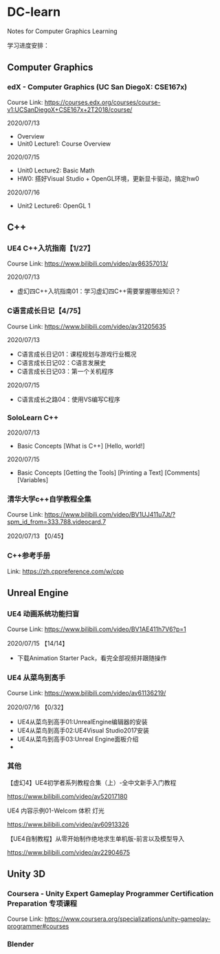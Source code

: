# DC-learn

 Notes for Computer Graphics Learning

学习进度安排：

## Computer Graphics

### edX - Computer Graphics (UC San DiegoX: CSE167x)

Course Link: https://courses.edx.org/courses/course-v1:UCSanDiegoX+CSE167x+2T2018/course/

2020/07/13

- Overview
- Unit0 Lecture1: Course Overview

2020/07/15

- Unit0 Lecture2: Basic Math
- HW0: 搭好Visual Studio + OpenGL环境，更新显卡驱动，搞定hw0

2020/07/16

- Unit2 Lecture6: OpenGL 1

## C++

### UE4 C++入坑指南【1/27】

Course Link: https://www.bilibili.com/video/av86357013/

2020/07/13 

- 虚幻四C++入坑指南01：学习虚幻四C++需要掌握哪些知识？

### C语言成长日记【4/75】

Course Link: https://www.bilibili.com/video/av31205635

2020/07/13 

- C语言成长日记01：课程规划与游戏行业概况
- C语言成长日记02：C语言发展史
- C语言成长日记03：第一个关机程序

2020/07/15

- C语言成长之路04：使用VS编写C程序

### SoloLearn C++

2020/07/13

- Basic Concepts [What is C++] [Hello, world!]

2020/07/15

- Basic Concepts [Getting the Tools] [Printing a Text] [Comments] [Variables]

### 清华大学c++自学教程全集

Course Link: https://www.bilibili.com/video/BV1UJ411u7Jt/?spm_id_from=333.788.videocard.7

2020/07/13 【0/45】

### C++参考手册

Link: https://zh.cppreference.com/w/cpp

## Unreal Engine

### UE4 动画系统功能扫盲

Course Link: https://www.bilibili.com/video/BV1AE411h7V6?p=1

2020/07/15 【14/14】

- 下载Animation Starter Pack，看完全部视频并跟随操作

### UE4 从菜鸟到高手

Course Link: https://www.bilibili.com/video/av61136219/

2020/07/16 【0/32】

- UE4从菜鸟到高手01:UnrealEngine编辑器的安装
- UE4从菜鸟到高手02:UE4Visual Studio2017安装
- UE4从菜鸟到高手03:Unreal Engine面板介绍
- 

### 其他

【虚幻4】UE4初学者系列教程合集（上）-全中文新手入门教程

https://www.bilibili.com/video/av52017180

UE4 内容示例01-Welcom 体积 灯光

https://www.bilibili.com/video/av60913326

【UE4自制教程】从零开始制作绝地求生单机版-前言以及模型导入

https://www.bilibili.com/video/av22904675

## Unity 3D

### Coursera - Unity Expert Gameplay Programmer Certification Preparation 专项课程

Course Link: https://www.coursera.org/specializations/unity-gameplay-programmer#courses

### Blender





